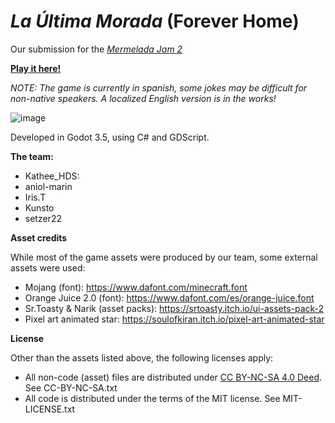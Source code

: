 # *La Última Morada* (Forever Home)

Our submission for the [*Mermelada Jam 2*](https://itch.io/jam/mermelada-jam-2)

[**Play it here!**](https://itch.io/embed-upload/9912733?color=437d66)

*NOTE: The game is currently in spanish, some jokes may be difficult for non-native speakers. A localized English version is in the works!*

![image](https://github.com/setzer22/mermelada-jam-2/assets/7241990/812f8d1d-fda7-45df-ad87-af96ee2cbe29)

Developed in Godot 3.5, using C# and GDScript.

**The team:**
- Kathee_HDS: 
- aniol-marin
- Iris.T
- Kunsto
- setzer22

**Asset credits**

While most of the game assets were produced by our team, some external assets were used:

- Mojang (font): https://www.dafont.com/minecraft.font
- Orange Juice 2.0 (font): https://www.dafont.com/es/orange-juice.font
- Sr.Toasty & Narik (asset packs): https://srtoasty.itch.io/ui-assets-pack-2
- Pixel art animated star: https://soulofkiran.itch.io/pixel-art-animated-star

**License**

Other than the assets listed above, the following licenses apply:

- All non-code (asset) files are distributed under [CC BY-NC-SA 4.0 Deed](https://creativecommons.org/licenses/by-nc-sa/4.0/). See CC-BY-NC-SA.txt
- All code is distributed under the terms of the MIT license. See MIT-LICENSE.txt
